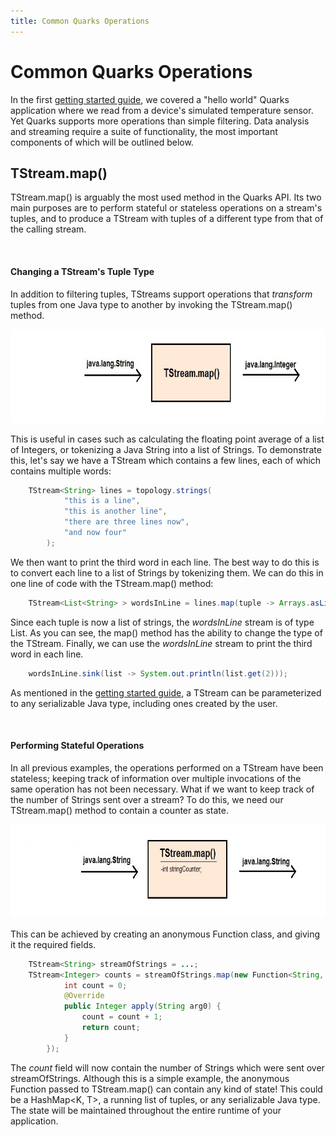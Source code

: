 ```yaml
---
title: Common Quarks Operations
---
```


# Common Quarks Operations
In the first [getting started guide](quarks-getting-started), we covered a "hello world" Quarks application where we read from a device's simulated temperature sensor. Yet Quarks supports more operations than simple filtering. Data analysis and streaming require a suite of functionality, the most important components of which will be outlined below.

## TStream.map()
TStream.map() is arguably the most used method in the Quarks API. Its two main purposes are to perform stateful or stateless operations on a stream's tuples, and to produce a TStream with tuples of a different type from that of the calling stream.

<br>

#### Changing a TStream's Tuple Type
In addition to filtering tuples, TStreams support operations that *transform* tuples from one Java type to another by invoking the TStream.map() method.

<img src="images/Map_Type_Change.jpg" style="width:750px;height:150px;">

This is useful in cases such as calculating the floating point average of a list of Integers, or tokenizing a Java String into a list of Strings. To demonstrate this, let's say we have a TStream which contains a few lines, each of which contains multiple words:

```java
    TStream<String> lines = topology.strings(
            "this is a line",
            "this is another line",
            "there are three lines now",
            "and now four"
        );
```

We then want to print the third word in each line. The best way to do this is to convert each line to a list of Strings by tokenizing them. We can do this in one line of code with the TStream.map() method:

```java
    TStream<List<String> > wordsInLine = lines.map(tuple -> Arrays.asList(tuple.split(" ")));
```

Since each tuple is now a list of strings, the *wordsInLine* stream is of type List<String>. As you can see, the map() method has the ability to change the type of the TStream. Finally, we can use the *wordsInLine* stream to print the third word in each line.

```java
    wordsInLine.sink(list -> System.out.println(list.get(2)));
```

As mentioned in the [getting started guide](quarks-getting-started), a TStream can be parameterized to any serializable Java type, including ones created by the user.

<br>


#### Performing Stateful Operations

In all previous examples, the operations performed on a TStream have been stateless; keeping track of information over multiple invocations of the same operation has not been necessary. What if we want to keep track of the number of Strings sent over a stream? To do this, we need our TStream.map() method to contain a counter as state.

<img src="images/Map_Stateful.jpg" style="width:750px;height:150px;">

This can be achieved by creating an anonymous Function class, and giving it the required fields.

```java
	TStream<String> streamOfStrings = ...;
    TStream<Integer> counts = streamOfStrings.map(new Function<String, Integer>(){
            int count = 0;
            @Override
            public Integer apply(String arg0) {
                count = count + 1;
                return count;
            }
        });
```

The *count* field will now contain the number of Strings which were sent over streamOfStrings. Although this is a simple example, the anonymous Function passed to TStream.map() can contain any kind of state! This could be a HashMap<K, T>, a running list of tuples, or any serializable Java type. The state will be maintained throughout the entire runtime of your application.

<br>
